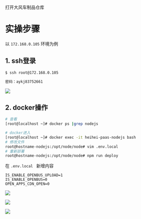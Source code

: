 

打开大风车制品仓库











# 实操步骤

以 `172.168.0.105` 环境为例

## 1. ssh登录

```sh
$ ssh root@172.168.0.105

密码：aykj83752661
```

![](/AllFiles/前端文档/3-大风车环境开启制品仓库/images/01.png)



## 2. docker操作

```sh
# 查看
[root@localhost ~]# docker ps |grep nodejs

# docker进入
[root@localhost ~]# docker exec -it heihei-paas-nodejs bash
# 修改文件
root@hostname-nodejs:/opt/node/node# vim .env.local
# 重新部署
root@hostname-nodejs:/opt/node/node# npm run deploy
```



在 `.env.local ` 新增内容

```
IS_ENABLE_OPENBUS_UPLOAD=1
IS_ENABLE_OPENBUS=0
OPEN_APPS_CDN_OPEN=0
```



![](/AllFiles/前端文档/3-大风车环境开启制品仓库/images/02.png)



![](/AllFiles/前端文档/3-大风车环境开启制品仓库/images/03.png)





![](/AllFiles/前端文档/3-大风车环境开启制品仓库/images/04.png)